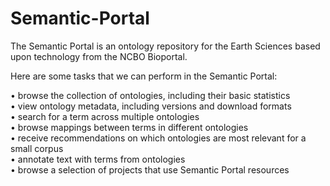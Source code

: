# Semantic-Portal
The Semantic Portal is an ontology repository for the Earth Sciences based upon technology from the NCBO Bioportal.

Here are some tasks that we can perform in the Semantic Portal:

•	browse the collection of ontologies, including their basic statistics <br>
•	view ontology metadata, including versions and download formats <br>
•	search for a term across multiple ontologies <br>
•	browse mappings between terms in different ontologies <br>
•	receive recommendations on which ontologies are most relevant for a small corpus <br>
•	annotate text with terms from ontologies <br>
•	browse a selection of projects that use Semantic Portal resources <br>
